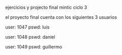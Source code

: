 ejercicios y projecto final mintic ciclo 3

el proyecto final cuenta con los siguientes 3 usuarios

user: 1047 pswd: luis

user: 1048 pswd: daniel

user: 1049 pswd: guillermo
